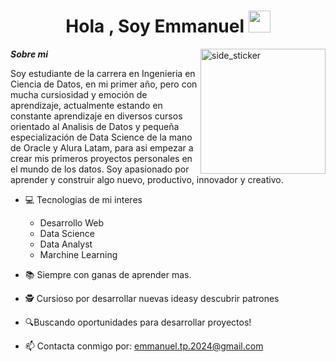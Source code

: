 <h1 align="center"><b>Hola , Soy Emmanuel </b><img src="https://media.giphy.com/media/hvRJCLFzcasrR4ia7z/giphy.gif" width="35"></h1>
<!--  -->
<img align="right" width=200px height=200px alt="side_sticker" src="https://media.giphy.com/media/TEnXkcsHrP4YedChhA/giphy.gif" />

***Sobre mi***

Soy estudiante de la carrera en Ingenieria en Ciencia de Datos, en mi primer año, pero con mucha cursiosidad y emoción de aprendizaje, actualmente estando en constante aprendizaje en diversos cursos orientado al Analisis de Datos y pequeña especialización de Data Science de la mano de Oracle y Alura Latam, para asi empezar a crear mis primeros proyectos personales en el mundo de los datos. Soy apasionado por aprender y construir algo nuevo, productivo, innovador y creativo.
- 💻 Tecnologias de mi interes
  - Desarrollo Web
  - Data Science
  - Data Analyst
  - Marchine Learning

    
- 📚 Siempre con ganas de aprender mas.
- 🕵️ Cursioso por desarrollar nuevas ideasy descubrir patrones
- 🔍Buscando oportunidades para desarrollar proyectos!
- 📫 Contacta conmigo por: <a href="emmanuel.tp.2024@gmail.com">emmanuel.tp.2024@gmail.com</a>



